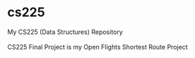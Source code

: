# cs225
My CS225 (Data Structures) Repository
<br><br>
CS225 Final Project is my Open Flights Shortest Route Project
